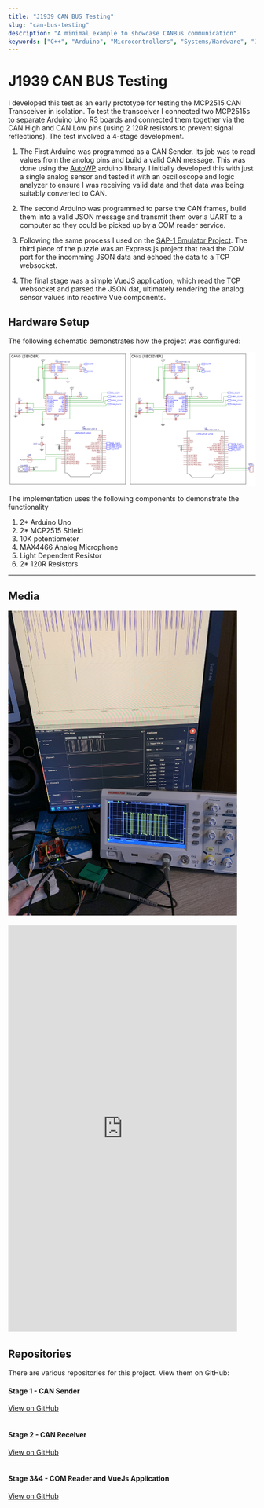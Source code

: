 ```yaml
---
title: "J1939 CAN BUS Testing"
slug: "can-bus-testing"
description: "A minimal example to showcase CANBus communication"
keywords: ["C++", "Arduino", "Microcontrollers", "Systems/Hardware", "J1939", "VueJs", "TypeScript"]
---
```



# J1939 CAN BUS Testing


I developed this test as an early prototype for testing the MCP2515 CAN Transceiver in isolation. To test the transceiver I connected two MCP2515s to separate Arduino Uno R3 boards and connected them together via the CAN High and CAN Low pins (using 2 120R resistors to prevent signal reflections). The test involved a 4-stage development.


1. The First Arduino was programmed as a CAN Sender. Its job was to read values from the anolog pins and build a valid CAN message. This was done using the [AutoWP](https://www.arduino.cc/reference/en/libraries/autowp-mcp2515/) arduino library. I initially developed this with just a single analog sensor and tested it with an oscilloscope and logic analyzer to ensure I was receiving valid data and that data was being suitably converted to CAN. 

2. The second Arduino was programmed to parse the CAN frames, build them into a valid JSON message and transmit them over a UART to a computer so they could be picked up by a COM reader service. 

3. Following the same process I used on the [SAP-1 Emulator Project](https://grahamcoulby.co.uk/portfolio/sap-1-emulator/). The third piece of the puzzle was an Express.js project that read the COM port for the incomming JSON data and echoed the data to a TCP websocket. 

4. The final stage was a simple VueJS application, which read the TCP websocket and parsed the JSON dat, ultimately rendering the analog sensor values into reactive Vue components.


## Hardware Setup

The following schematic demonstrates how the project was configured:

![Schematic](/project-images/can-bus-testing/schematic.png)

The implementation uses the following components to demonstrate the functionality 

1. 2* Arduino Uno
2. 2* MCP2515 Shield
3. 10K potentiometer
4. MAX4466 Analog Microphone
5. Light Dependent Resistor
6. 2* 120R Resistors

---


## Media


<img src="/project-images/can-bus-testing/1.png" alt="image" width="466" height="auto">

<br />
<br />

<iframe width="466" height="828" src="https://www.youtube.com/embed/4vcKkvl3GRA" title="CAN Bus Testing" frameborder="0" allow="accelerometer; autoplay; clipboard-write; encrypted-media; gyroscope; picture-in-picture; web-share" referrerpolicy="strict-origin-when-cross-origin" allowfullscreen></iframe>


## Repositories

There are various repositories for this project. View them on GitHub:


#### Stage 1 - CAN Sender

<a className="btn btn-dark" href="https://github.com/gcoulby/can-send-test"  target="_blank" rel="noopener noreferrer"><i className="fa fa-github"></i> View on GitHub</a>
<br /><br />

#### Stage 2 - CAN Receiver

<a className="btn btn-dark" href="https://github.com/gcoulby/can-read-test"  target="_blank" rel="noopener noreferrer"><i className="fa fa-github"></i> View on GitHub</a>
<br /><br />

#### Stage 3&4 - COM Reader and VueJs Application

<a className="btn btn-dark" href="https://github.com/gcoulby/can-com-reader"  target="_blank" rel="noopener noreferrer"><i className="fa fa-github"></i> View on GitHub</a>
<br /><br />